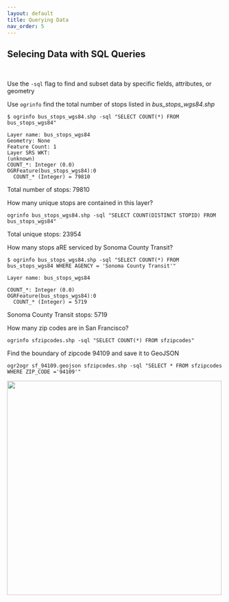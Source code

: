 ```yaml
---
layout: default
title: Querying Data
nav_order: 5
---
```


## Selecing Data with SQL Queries
<br/>

Use the `-sql` flag to find and subset data by specific fields, attributes, or geometry

Use `ogrinfo` find the total number of stops listed in _bus_stops_wgs84.shp_

```
$ ogrinfo bus_stops_wgs84.shp -sql "SELECT COUNT(*) FROM bus_stops_wgs84"
```

```
Layer name: bus_stops_wgs84
Geometry: None
Feature Count: 1
Layer SRS WKT:
(unknown)
COUNT_*: Integer (0.0)
OGRFeature(bus_stops_wgs84):0
  COUNT_* (Integer) = 79810
```

Total number of stops: 79810

How many unique stops are contained in this layer?
```
ogrinfo bus_stops_wgs84.shp -sql "SELECT COUNT(DISTINCT STOPID) FROM bus_stops_wgs84"
```

Total unique stops: 23954

How many stops aRE serviced by Sonoma County Transit?

```
$ ogrinfo bus_stops_wgs84.shp -sql "SELECT COUNT(*) FROM bus_stops_wgs84 WHERE AGENCY = 'Sonoma County Transit'"
```

```
Layer name: bus_stops_wgs84

COUNT_*: Integer (0.0)
OGRFeature(bus_stops_wgs84):0
  COUNT_* (Integer) = 5719
```

Sonoma County Transit stops: 5719


How many zip codes are in San Francisco?

```
ogrinfo sfzipcodes.shp -sql "SELECT COUNT(*) FROM sfzipcodes"
```

Find the boundary of zipcode 94109 and save it to GeoJSON

```
ogr2ogr sf_94109.geojson sfzipcodes.shp -sql "SELECT * FROM sfzipcodes WHERE ZIP_CODE ='94109'"
```
<img src="https://raw.githubusercontent.com/kimdurante/intro-to-gdal/master/images/94109.png" width="500">
